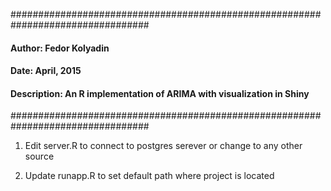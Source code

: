 #################################################################################
#### Author: Fedor Kolyadin
#### Date: April, 2015
#### Description: An R implementation of ARIMA with visualization in Shiny
#################################################################################

1. Edit server.R to connect to postgres serever or change to any other source

2. Update runapp.R to set default path where project is located


